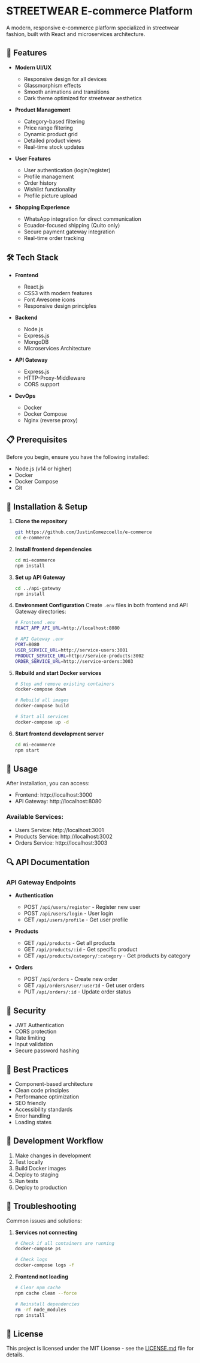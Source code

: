 # STREETWEAR E-commerce Platform

A modern, responsive e-commerce platform specialized in streetwear fashion, built with React and microservices architecture.


## 🚀 Features

- **Modern UI/UX**
  - Responsive design for all devices
  - Glassmorphism effects
  - Smooth animations and transitions
  - Dark theme optimized for streetwear aesthetics

- **Product Management**
  - Category-based filtering
  - Price range filtering
  - Dynamic product grid
  - Detailed product views
  - Real-time stock updates

- **User Features**
  - User authentication (login/register)
  - Profile management
  - Order history
  - Wishlist functionality
  - Profile picture upload

- **Shopping Experience**
  - WhatsApp integration for direct communication
  - Ecuador-focused shipping (Quito only)
  - Secure payment gateway integration
  - Real-time order tracking

## 🛠 Tech Stack

- **Frontend**
  - React.js
  - CSS3 with modern features
  - Font Awesome icons
  - Responsive design principles

- **Backend**
  - Node.js
  - Express.js
  - MongoDB
  - Microservices Architecture

- **API Gateway**
  - Express.js
  - HTTP-Proxy-Middleware
  - CORS support

- **DevOps**
  - Docker
  - Docker Compose
  - Nginx (reverse proxy)

## 📋 Prerequisites

Before you begin, ensure you have the following installed:
- Node.js (v14 or higher)
- Docker
- Docker Compose
- Git

## 🔧 Installation & Setup

1. **Clone the repository**
   ```bash
   git https://github.com/JustinGomezcoello/e-commerce
   cd e-commerce
   ```

2. **Install frontend dependencies**
   ```bash
   cd mi-ecommerce
   npm install
   ```

3. **Set up API Gateway**
   ```bash
   cd ../api-gateway
   npm install
   ```

4. **Environment Configuration**
   Create `.env` files in both frontend and API Gateway directories:
   ```bash
   # Frontend .env
   REACT_APP_API_URL=http://localhost:8080
   
   # API Gateway .env
   PORT=8080
   USER_SERVICE_URL=http://service-users:3001
   PRODUCT_SERVICE_URL=http://service-products:3002
   ORDER_SERVICE_URL=http://service-orders:3003
   ```
5. **Rebuild and start Docker services**
   ```bash
   # Stop and remove existing containers
   docker-compose down

   # Rebuild all images
   docker-compose build

   # Start all services
   docker-compose up -d
   
   ```

6. **Start frontend development server**
   ```bash
   cd mi-ecommerce
   npm start

   ```

## 🚀 Usage

After installation, you can access:
- Frontend: http://localhost:3000
- API Gateway: http://localhost:8080

### Available Services:
- Users Service: http://localhost:3001
- Products Service: http://localhost:3002
- Orders Service: http://localhost:3003

## 🔍 API Documentation

### API Gateway Endpoints

- **Authentication**
  - POST `/api/users/register` - Register new user
  - POST `/api/users/login` - User login
  - GET `/api/users/profile` - Get user profile

- **Products**
  - GET `/api/products` - Get all products
  - GET `/api/products/:id` - Get specific product
  - GET `/api/products/category/:category` - Get products by category

- **Orders**
  - POST `/api/orders` - Create new order
  - GET `/api/orders/user/:userId` - Get user orders
  - PUT `/api/orders/:id` - Update order status

## 🔐 Security

- JWT Authentication
- CORS protection
- Rate limiting
- Input validation
- Secure password hashing


## 🌟 Best Practices

- Component-based architecture
- Clean code principles
- Performance optimization
- SEO friendly
- Accessibility standards
- Error handling
- Loading states

## 🔄 Development Workflow

1. Make changes in development
2. Test locally
3. Build Docker images
4. Deploy to staging
5. Run tests
6. Deploy to production

## 🐛 Troubleshooting

Common issues and solutions:

1. **Services not connecting**
   ```bash
   # Check if all containers are running
   docker-compose ps
   
   # Check logs
   docker-compose logs -f
   ```

2. **Frontend not loading**
   ```bash
   # Clear npm cache
   npm cache clean --force
   
   # Reinstall dependencies
   rm -rf node_modules
   npm install
   ```



## 📄 License

This project is licensed under the MIT License - see the [LICENSE.md](LICENSE.md) file for details.



